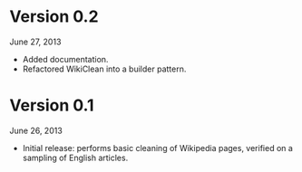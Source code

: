 Version 0.2
==============
June 27, 2013

+ Added documentation.
+ Refactored WikiClean into a builder pattern.

Version 0.1
==============
June 26, 2013

+ Initial release: performs basic cleaning of Wikipedia pages, verified on a sampling of English articles.
